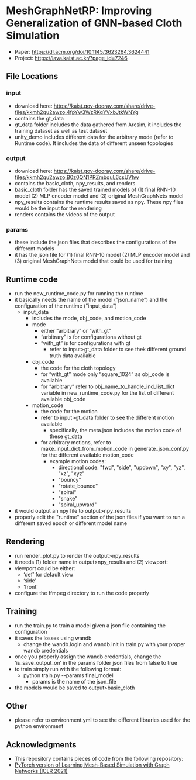 # MeshGraphNetRP: Improving Generalization of GNN-based Cloth Simulation

- Paper: https://dl.acm.org/doi/10.1145/3623264.3624441
- Project: https://lava.kaist.ac.kr/?page_id=7246

## File Locations

### input

- download here: https://kaist.gov-dooray.com/share/drive-files/kkmh2qu2awzo.4fpYw3WzRKqYVxbJtkWNYg
- contains the gt_data
- gt_data folder includes the data gathered from Arcsim, it includes the training dataset as well as test dataset
- unity_demo includes different data for the arbitrary mode (refer to Runtime code). It includes the data of different unseen topologies


### output

- download here: https://kaist.gov-dooray.com/share/drive-files/kkmh2qu2awzo.B0z0QN1PRZmbquL6csUVhw
- contains the basic_cloth, npy_results, and renders
- basic_cloth folder has the saved trained models of (1) final RNN-10 model (2) MLP encoder model and (3) original MeshGraphNets model
- npy_results contains the runtime results saved as npy. These npy files would be the input for the rendering
- renders contains the videos of the output

### params

- these include the json files that describes the configurations of the different models
- it has the json file for (1) final RNN-10 model (2) MLP encoder model and (3) original MeshGraphNets model that could be used for training

## Runtime code

- run the new_runtime_code.py for running the runtime
- it basically needs the name of the model (”json_name”) and the configuration of the runtime (”input_data”)
    - input_data
        - includes the mode, obj_code, and motion_code
        - mode
            - either “arbitrary” or “with_gt”
            - “arbitrary” is for configurations without gt
            - “with_gt” is for configurations with gt
                - refer to input>gt_data folder to see thek different ground truth data available
        - obj_code
            - the code for the cloth topology
            - for “with_gt” mode only “square_1024” as obj_code is available
            - for “arbitrary” refer to obj_name_to_handle_ind_list_dict variable in new_runtime_code.py for the list of different available obj_code
        - motion_code
            - the code for the motion
            - refer to input>gt_data folder to see the different motion available
                - specifically, the meta.json includes the motion code of these gt_data
            - for arbitrary motions, refer to make_input_dict_from_motion_code in generate_json_conf.py for the different available motion_code
                - example motion codes:
                    - directional code: "fwd", "side", "updown", "xy", "yz", "xz", "xyz"
                    - "bouncy"
                    - "rotate_bounce"
                    - "spiral"
                    - "snake"
                    - "spiral_upward"
- it would output an npy file to output>npy_results
- properly edit the "runtime" section of the json files if you want to run a different saved epoch or different model name

## Rendering

- run render_plot.py to render the output>npy_results
- it needs (1) folder name in output>npy_results and (2) viewport:
- viewport could be either:
    - ‘def’ for default view
    - ‘side’
    - ‘front’
- configure the ffmpeg directory to run the code properly

## Training

- run the train.py to train a model given a json file containing the configuration
- it saves the losses using wandb
    - change the wandb.login and wandb.init in train.py with your proper wandb credentials
- once you properly assign the wandb credentials, change the ‘is_save_output_on’ in the params folder json files from false to true
- to train simply run with the following format:
    - python train.py --params final_model
        - params is the name of the json_file
- the models would be saved to output>basic_cloth

## Other

- please refer to environment.yml to see the different libraries used for the python environment

## Acknowledgments
- This repository contains pieces of code from the following repository:
- [PyTorch version of Learning Mesh-Based Simulation with Graph Networks (ICLR 2021)](https://github.com/wwMark/meshgraphnets/tree/main)